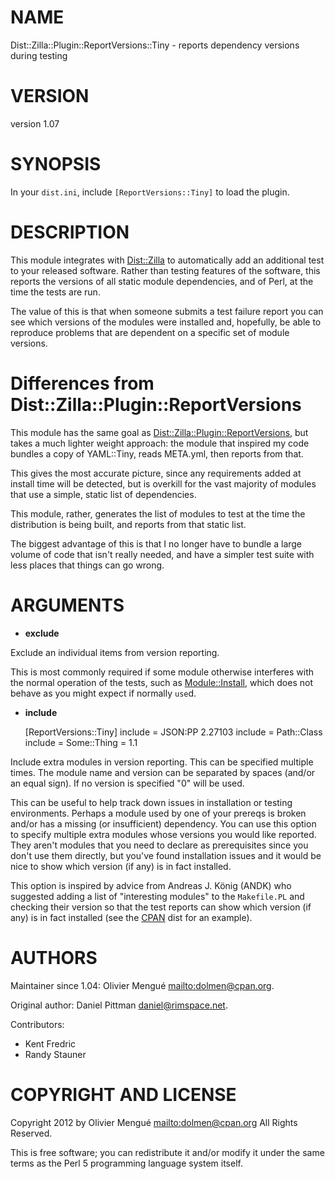 # NAME

Dist::Zilla::Plugin::ReportVersions::Tiny - reports dependency versions during testing

# VERSION

version 1.07

# SYNOPSIS

In your `dist.ini`, include `[ReportVersions::Tiny]` to load the plugin.

# DESCRIPTION

This module integrates with [Dist::Zilla](http://search.cpan.org/perldoc?Dist::Zilla) to automatically add an additional
test to your released software.  Rather than testing features of the software,
this reports the versions of all static module dependencies, and of Perl, at
the time the tests are run.

The value of this is that when someone submits a test failure report you can
see which versions of the modules were installed and, hopefully, be able to
reproduce problems that are dependent on a specific set of module versions.

# Differences from Dist::Zilla::Plugin::ReportVersions

This module has the same goal as [Dist::Zilla::Plugin::ReportVersions](http://search.cpan.org/perldoc?Dist::Zilla::Plugin::ReportVersions), but
takes a much lighter weight approach: the module that inspired my code bundles
a copy of YAML::Tiny, reads META.yml, then reports from that.

This gives the most accurate picture, since any requirements added at install
time will be detected, but is overkill for the vast majority of modules that
use a simple, static list of dependencies.

This module, rather, generates the list of modules to test at the time the
distribution is being built, and reports from that static list.

The biggest advantage of this is that I no longer have to bundle a large
volume of code that isn't really needed, and have a simpler test suite with
less places that things can go wrong.

# ARGUMENTS

- __exclude__

Exclude an individual items from version reporting.

This is most commonly required if some module otherwise interferes with the
normal operation of the tests, such as [Module::Install](http://search.cpan.org/perldoc?Module::Install), which does not
behave as you might expect if normally `use`d.

- __include__

    [ReportVersions::Tiny]
    include = JSON:PP 2.27103
    include = Path::Class
    include = Some::Thing = 1.1

Include extra modules in version reporting.
This can be specified multiple times.  The module name and version can be
separated by spaces (and/or an equal sign).  If no version is specified
"0" will be used.

This can be useful to help track down issues in installation or testing
environments.  Perhaps a module used by one of your prereqs is broken
and/or has a missing (or insufficient) dependency.  You can use this option
to specify multiple extra modules whose versions you would like reported.
They aren't modules that you need to declare as prerequisites
since you don't use them directly, but you've found installation issues
and it would be nice to show which version (if any) is in fact installed.

This option is inspired by advice from Andreas J. König (ANDK)
who suggested adding a list of "interesting modules" to the
`Makefile.PL` and checking their version so that the test reports can show
which version (if any) is in fact installed
(see the [CPAN](http://search.cpan.org/perldoc?CPAN) dist for an example).

# AUTHORS

Maintainer since 1.04: Olivier Mengu&eacute; [mailto:dolmen@cpan.org](mailto:dolmen@cpan.org).

Original author: Daniel Pittman <daniel@rimspace.net>.

Contributors:

- Kent Fredric
- Randy Stauner

# COPYRIGHT AND LICENSE

Copyright 2012 by Olivier Mengu&eacute; [mailto:dolmen@cpan.org](mailto:dolmen@cpan.org)
All Rights Reserved.

This is free software; you can redistribute it and/or modify it under
the same terms as the Perl 5 programming language system itself.
